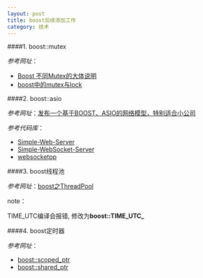 ```yaml
---
layout: post
title: boost后续添加工作
category: 技术
---
```


####1. boost::mutex

*参考网址*：

* [Boost 不同Mutex的大体说明](http://www.cppblog.com/ming81/archive/2012/07/18/184028.html "Mutex")
* [boost中的mutex与lock](http://blog.csdn.net/zp373860147/article/details/8186724 "Mutex")

####2. boost::asio

*参考网址*：[发布一个基于BOOST、ASIO的网络模型，特别适合小公司](http://bbs.chinaunix.net/thread-1493274-1-1.html "asio")

*参考代码库*：

* [Simple-Web-Server](https://github.com/lsclone/Simple-Web-Server "asio")
* [Simple-WebSocket-Server](https://github.com/lsclone/Simple-WebSocket-Server "asio")
* [websocketpp](https://github.com/lsclone/websocketpp "asio")

####3. boost线程池

*参考网址*：[boost之ThreadPool](http://blog.csdn.net/byxdaz/article/details/6299020 "threadpool")

note：

TIME_UTC编译会报错, 修改为**boost::TIME_UTC_**

####4. boost定时器

*参考网址*：

* [boost::scoped_ptr](http://blog.csdn.net/wuliming_sc/article/details/3820419 "Markdown")
* [boost::shared_ptr](http://blog.csdn.net/wuliming_sc/article/details/3820842 "Markdown")

